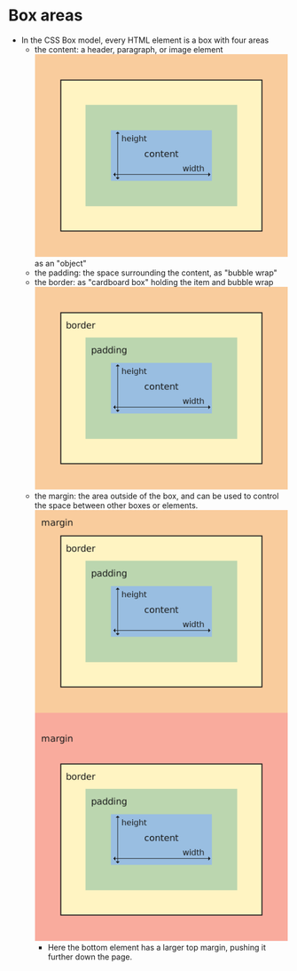 # Box areas
- In the CSS Box model, every HTML element is a box with four areas
	- the content: a header, paragraph, or image element ![alt text](1image.png) as an "object"
	- the padding: the space surrounding the content, as "bubble wrap"
	- the border: as "cardboard box" holding the item and bubble wrap ![alt text](2image.png)
	- the margin: the area outside of the box, and can be used to control the space between other boxes or elements. ![alt text](3image.png)
		- Here the bottom element has a larger top margin, pushing it further down the page.


	